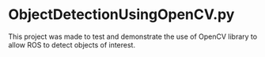 # ObjectDetectionUsingOpenCV.py
This project was made to test and demonstrate the use of OpenCV library to allow ROS to detect objects of interest.
